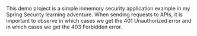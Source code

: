 This demo project is a simple inmemory security application example in my Spring Security learning adventure.
When sending requests to APIs, it is important to observe in which cases we get the 401 Unauthorized error and in which cases we get the 403 Forbidden error.
